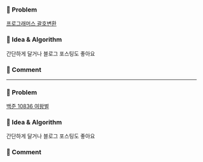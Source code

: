 ### 📕 Problem

[프로그래머스 괄호변환](https://programmers.co.kr/learn/courses/30/lessons/60058)  
### 📗 Idea & Algorithm

간단하게 달거나 블로그 포스팅도 좋아요

### 📘 Comment


---

### 📕 Problem

[백준 10836 여왕벌](https://www.acmicpc.net/problem/10836)
### 📗 Idea & Algorithm

간단하게 달거나 블로그 포스팅도 좋아요

### 📘 Comment


